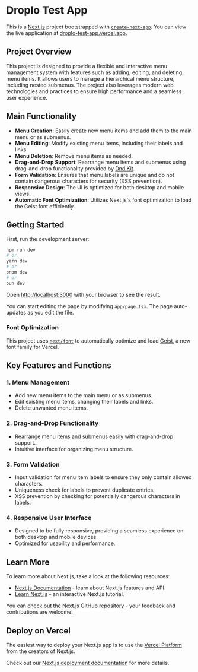# Droplo Test App

This is a [Next.js](https://nextjs.org) project bootstrapped with [`create-next-app`](https://nextjs.org/docs/app/api-reference/cli/create-next-app).
You can view the live application at [droplo-test-app.vercel.app](https://droplo-test-app.vercel.app).

## Project Overview

This project is designed to provide a flexible and interactive menu management system with features such as adding, editing, and deleting menu items. It allows users to manage a hierarchical menu structure, including nested submenus. The project also leverages modern web technologies and practices to ensure high performance and a seamless user experience.

## Main Functionality

- **Menu Creation**: Easily create new menu items and add them to the main menu or as submenus.
- **Menu Editing**: Modify existing menu items, including their labels and links.
- **Menu Deletion**: Remove menu items as needed.
- **Drag-and-Drop Support**: Rearrange menu items and submenus using drag-and-drop functionality provided by [Dnd Kit](https://dndkit.com/).
- **Form Validation**: Ensures that menu labels are unique and do not contain dangerous characters for security (XSS prevention).
- **Responsive Design**: The UI is optimized for both desktop and mobile views.
- **Automatic Font Optimization**: Utilizes Next.js's font optimization to load the Geist font efficiently.

## Getting Started

First, run the development server:

```bash
npm run dev
# or
yarn dev
# or
pnpm dev
# or
bun dev
```

Open [http://localhost:3000](http://localhost:3000) with your browser to see the result.

You can start editing the page by modifying `app/page.tsx`. The page auto-updates as you edit the file.

### Font Optimization

This project uses [`next/font`](https://nextjs.org/docs/app/building-your-application/optimizing/fonts) to automatically optimize and load [Geist](https://vercel.com/font), a new font family for Vercel.

## Key Features and Functions

### 1. **Menu Management**

- Add new menu items to the main menu or as submenus.
- Edit existing menu items, changing their labels and links.
- Delete unwanted menu items.

### 2. **Drag-and-Drop Functionality**

- Rearrange menu items and submenus easily with drag-and-drop support.
- Intuitive interface for organizing menu structure.

### 3. **Form Validation**

- Input validation for menu item labels to ensure they only contain allowed characters.
- Uniqueness check for labels to prevent duplicate entries.
- XSS prevention by checking for potentially dangerous characters in labels.

### 4. **Responsive User Interface**

- Designed to be fully responsive, providing a seamless experience on both desktop and mobile devices.
- Optimized for usability and performance.

## Learn More

To learn more about Next.js, take a look at the following resources:

- [Next.js Documentation](https://nextjs.org/docs) - learn about Next.js features and API.
- [Learn Next.js](https://nextjs.org/learn) - an interactive Next.js tutorial.

You can check out [the Next.js GitHub repository](https://github.com/vercel/next.js) - your feedback and contributions are welcome!

## Deploy on Vercel

The easiest way to deploy your Next.js app is to use the [Vercel Platform](https://vercel.com/new?utm_medium=default-template&filter=next.js&utm_source=create-next-app&utm_campaign=create-next-app-readme) from the creators of Next.js.

Check out our [Next.js deployment documentation](https://nextjs.org/docs/app/building-your-application/deploying) for more details.
